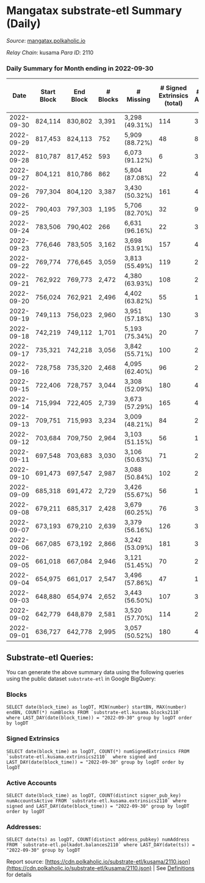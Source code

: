 # Mangatax substrate-etl Summary (Daily)

_Source_: [mangatax.polkaholic.io](https://mangatax.polkaholic.io)

*Relay Chain*: kusama
*Para ID*: 2110



### Daily Summary for Month ending in 2022-09-30


| Date | Start Block | End Block | # Blocks | # Missing | # Signed Extrinsics (total) | # Active Accounts | # Addresses with Balances | # Events | # Transfers | # XCM Transfers In | # XCM Transfers Out |
| ---- | ----------- | --------- | -------- | --------- | --------------------------- | ----------------- | ------------------------- | -------- | ----------- | ------------------ | ------------------- |
| 2022-09-30 | 824,114 | 830,802 | 3,391 | 3,298 (49.31%) | 114 | 33 | 1,339 | 7,018 |   | 13 ($1,072.61) | 8 ($1,470.35) |
| 2022-09-29 | 817,453 | 824,113 | 752 | 5,909 (88.72%) | 48 | 8 |  | 1,623 |   | 24 ($1,142.74) | 2 ($5,942.95) |
| 2022-09-28 | 810,787 | 817,452 | 593 | 6,073 (91.12%) | 6 | 3 |  | 1,195 | 1  | 26 ($21,768.09) |   |
| 2022-09-27 | 804,121 | 810,786 | 862 | 5,804 (87.08%) | 22 | 4 |  | 1,749 |   | 14 ($560.57) |   |
| 2022-09-26 | 797,304 | 804,120 | 3,387 | 3,430 (50.32%) | 161 | 46 |  | 7,091 | 1  | 23 ($129.31) | 19 ($12,320.67) |
| 2022-09-25 | 790,403 | 797,303 | 1,195 | 5,706 (82.70%) | 32 | 9 |  | 2,507 |   | 14 ($1,230.13) | 1 ($6.01) |
| 2022-09-24 | 783,506 | 790,402 | 266 | 6,631 (96.16%) | 22 | 3 |  | 594 |   | 15 ($719.55) |   |
| 2022-09-23 | 776,646 | 783,505 | 3,162 | 3,698 (53.91%) | 157 | 44 |  | 6,547 | 3  | 13 ($670.63) | 10 ($722.74) |
| 2022-09-22 | 769,774 | 776,645 | 3,059 | 3,813 (55.49%) | 119 | 29 |  | 6,337 | 1  | 16 ($2,096.48) | 14 ($1,145.03) |
| 2022-09-21 | 762,922 | 769,773 | 2,472 | 4,380 (63.93%) | 108 | 27 |  | 5,115 | 1  | 11 ($935.53) | 7 ($336.32) |
| 2022-09-20 | 756,024 | 762,921 | 2,496 | 4,402 (63.82%) | 55 | 19 |  | 5,107 |   | 14 ($281.23) | 2 ($69.73) |
| 2022-09-19 | 749,113 | 756,023 | 2,960 | 3,951 (57.18%) | 130 | 32 |  | 6,172 |   | 17 ($602.87) | 10 ($398.49) |
| 2022-09-18 | 742,219 | 749,112 | 1,701 | 5,193 (75.34%) | 20 | 7 |  | 3,596 |   | 7 ($224.58) | 1  |
| 2022-09-17 | 735,321 | 742,218 | 3,056 | 3,842 (55.71%) | 100 | 27 |  | 6,306 |   | 9 ($180.24) | 12 ($650.33) |
| 2022-09-16 | 728,758 | 735,320 | 2,468 | 4,095 (62.40%) | 96 | 22 |  | 5,043 |   | 15 ($726.44) | 8 ($296.50) |
| 2022-09-15 | 722,406 | 728,757 | 3,044 | 3,308 (52.09%) | 180 | 42 |  | 6,491 | 1  | 32 ($3,514.26) | 10 ($127.35) |
| 2022-09-14 | 715,994 | 722,405 | 2,739 | 3,673 (57.29%) | 165 | 43 |  | 5,794 |   | 32 ($2,017.73) | 12 ($1,133.81) |
| 2022-09-13 | 709,751 | 715,993 | 3,234 | 3,009 (48.21%) | 84 | 27 |  | 6,603 |   | 8 ($171.62) | 8 ($388.86) |
| 2022-09-12 | 703,684 | 709,750 | 2,964 | 3,103 (51.15%) | 56 | 19 |  | 6,093 |   | 4 ($10.75) | 5 ($550.01) |
| 2022-09-11 | 697,548 | 703,683 | 3,030 | 3,106 (50.63%) | 71 | 25 |  | 6,224 |   | 10 ($506.08) | 3 ($179.38) |
| 2022-09-10 | 691,473 | 697,547 | 2,987 | 3,088 (50.84%) | 102 | 28 |  | 6,233 |   | 8 ($137.86) | 7 ($909.66) |
| 2022-09-09 | 685,318 | 691,472 | 2,729 | 3,426 (55.67%) | 56 | 18 |  | 5,578 | 1  | 7 ($41.77) | 3 ($4,768.99) |
| 2022-09-08 | 679,211 | 685,317 | 2,428 | 3,679 (60.25%) | 76 | 30 |  | 5,045 |   | 15 ($4,970.14) | 4 ($194.05) |
| 2022-09-07 | 673,193 | 679,210 | 2,639 | 3,379 (56.16%) | 126 | 34 |  | 5,527 | 1  | 7 ($279.11) | 11 ($2,396.71) |
| 2022-09-06 | 667,085 | 673,192 | 2,866 | 3,242 (53.09%) | 181 | 37 |  | 6,061 | 4  | 7 ($1,605.49) | 4 ($113.16) |
| 2022-09-05 | 661,018 | 667,084 | 2,946 | 3,121 (51.45%) | 70 | 26 |  | 6,132 |   | 10 ($266.93) | 4 ($105.09) |
| 2022-09-04 | 654,975 | 661,017 | 2,547 | 3,496 (57.86%) | 47 | 14 |  | 5,279 |   | 5 ($71.58) | 1 ($42.46) |
| 2022-09-03 | 648,880 | 654,974 | 2,652 | 3,443 (56.50%) | 107 | 31 |  | 5,579 |   | 17 ($3,803.86) | 5 ($2,126.26) |
| 2022-09-02 | 642,779 | 648,879 | 2,581 | 3,520 (57.70%) | 114 | 25 |  | 5,391 |   | 23 ($353.06) | 12 ($688.61) |
| 2022-09-01 | 636,727 | 642,778 | 2,995 | 3,057 (50.52%) | 180 | 48 |  | 6,270 | 2  | 30 ($833.66) | 24 ($11,520.87) |

## Substrate-etl Queries:
You can generate the above summary data using the following queries using the public dataset `substrate-etl` in Google BigQuery:


### Blocks
```
SELECT date(block_time) as logDT, MIN(number) startBN, MAX(number) endBN, COUNT(*) numBlocks FROM `substrate-etl.kusama.blocks2110`  where LAST_DAY(date(block_time)) = "2022-09-30" group by logDT order by logDT
```


### Signed Extrinsics
```
SELECT date(block_time) as logDT, COUNT(*) numSignedExtrinsics FROM `substrate-etl.kusama.extrinsics2110`  where signed and LAST_DAY(date(block_time)) = "2022-09-30" group by logDT order by logDT
```


### Active Accounts
```
SELECT date(block_time) as logDT, COUNT(distinct signer_pub_key) numAccountsActive FROM `substrate-etl.kusama.extrinsics2110` where signed and LAST_DAY(date(block_time)) = "2022-09-30" group by logDT order by logDT
```


### Addresses:
```
SELECT date(ts) as logDT, COUNT(distinct address_pubkey) numAddress FROM `substrate-etl.polkadot.balances2110` where LAST_DAY(date(ts)) = "2022-09-30" group by logDT
```



Report source: [https://cdn.polkaholic.io/substrate-etl/kusama/2110.json](https://cdn.polkaholic.io/substrate-etl/kusama/2110.json) | See [Definitions](/DEFINITIONS.md) for details

